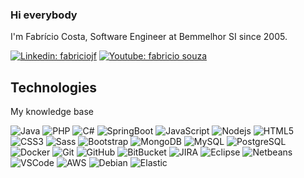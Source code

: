 ### Hi everybody

I'm Fabrício Costa, Software Engineer at Bemmelhor SI since 2005. 

[![Linkedin: fabriciojf](https://img.shields.io/badge/-Linkedin-blue?style=flat-square&logo=Linkedin&logoColor=white&link=https://www.linkedin.com/in/fabricioscosta/)](https://www.linkedin.com/in/fabricioscosta/)
[![Youtube: fabricio souza](https://img.shields.io/badge/-Youtube-red?style=flat-square&logo=Youtube&logoColor=white&link=https://www.youtube.com/c/Fabr%C3%ADcioSouza-Fabriciojf)](https://www.youtube.com/c/Fabr%C3%ADcioSouza-Fabriciojf)

## Technologies

My knowledge base

![Java](https://img.shields.io/badge/-Java-1572b6?style=flat-square&logo=java)
![PHP](https://img.shields.io/badge/-PHP-1572b6?style=flat-square&logoColor=white&logo=php)
![C#](https://img.shields.io/badge/-CSharp-1572b6?style=flat-square&logoColor=white&logo=c-sharp)
![SpringBoot](https://img.shields.io/badge/-Boot-6DB33F?style=flat-square&logo=spring-boot&logoColor=white)
![JavaScript](https://img.shields.io/badge/-JavaScript-1572b6?style=flat-square&logo=javascript&logoColor=white)
![Nodejs](https://img.shields.io/badge/-Nodejs-339933?style=flat-square&logo=Node.js&logoColor=white)
![HTML5](https://img.shields.io/badge/-HTML5-E34F26?style=flat-square&logo=html5&logoColor=white)
![CSS3](https://img.shields.io/badge/-CSS3-1572b6?style=flat-square&logo=css3)
![Sass](https://img.shields.io/badge/-Sass-CC6699?style=flat-square&logo=sass&logoColor=white)
![Bootstrap](https://img.shields.io/badge/-Bootstrap-563D7C?style=flat-square&logo=bootstrap)
![MongoDB](https://img.shields.io/badge/-MongoDB-black?style=flat-square&logo=mongodb)
![MySQL](https://img.shields.io/badge/-MySQL-1572b6?style=flat-square&logo=mysql&logoColor=white)
![PostgreSQL](https://img.shields.io/badge/-PostgreSQL-1572b6?style=flat-square&logo=postgresql&logoColor=white)
![Docker](https://img.shields.io/badge/-Docker-1572b6?style=flat-square&logo=docker&logoColor=white)
![Git](https://img.shields.io/badge/-Git-black?style=flat-square&logo=git)
![GitHub](https://img.shields.io/badge/-GitHub-181717?style=flat-square&logo=github)
![BitBucket](https://img.shields.io/badge/-BitBucket-1572b6?style=flat-square&logo=bitbucket)
![JIRA](https://img.shields.io/badge/-JIRA-1572b6?style=flat-square&logo=jira)
![Eclipse](https://img.shields.io/badge/-Eclipse-1572b6?style=flat-square&logo=eclipse&logoColor=white)
![Netbeans](https://img.shields.io/badge/-Netbeans-1572b6?style=flat-square&logo=apache-netbeans-ide&logoColor=white)
![VSCode](https://img.shields.io/badge/-VSCode-1572b6?style=flat-square&logo=visual-studio-code&logoColor=white)
![AWS](https://img.shields.io/badge/-AWS-1572b6?style=flat-square&logo=amazon-aws&logoColor=white)
![Debian](https://img.shields.io/badge/-Debian-1572b6?style=flat-square&logo=debian&logoColor=white)
![Elastic](https://img.shields.io/badge/-Elastic-1572b6?style=flat-square&logo=elastic&logoColor=white)
